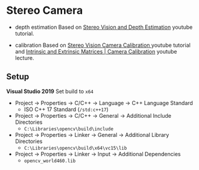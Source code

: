 # Stereo Camera

- depth estimation
Based on [Stereo Vision and Depth Estimation](https://www.youtube.com/watch?v=KOSS24P3_fY) youtube tutorial.

- calibration
Based on [Stereo Vision Camera Calibration ](https://www.youtube.com/watch?v=yKypaVl6qQo) youtube tutorial and [Intrinsic and Extrinsic Matrices | Camera Calibration](https://www.youtube.com/watch?v=2XM2Rb2pfyQ&list=PL2zRqk16wsdoCCLpou-dGo7QQNks1Ppzo&index=5) youtube lecture.

## Setup

**Visual Studio 2019**
Set build to `x64`
- Project -> Properties -> C/C++ -> Language -> C++ Language Standard
  * ISO C++ 17 Standard (`/std:c++17`)
- Project -> Properties -> C/C++ -> General -> Additional Include Directories
  * `C:\Libraries\opencv\build\include`
- Project -> Properties -> Linker -> General -> Additional Library Directories
  * `C:\Libraries\opencv\build\x64\vc15\lib`
- Project -> Properties -> Linker -> Input -> Additional Dependencies
  * `opencv_world460.lib`